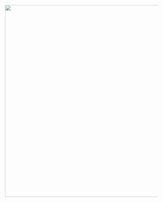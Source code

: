 <a href="https://www.telerik.com/kendo-react-ui/?utm_medium=referral&utm_source=npm&utm_campaign=kendo-ui-react-trial-npm-labels&utm_content=banner" target="_blank">
<img width="631" src="https://www.telerik.com/kendo-react-ui/npm-banner.svg">
</a>